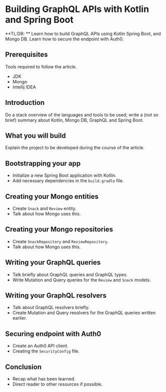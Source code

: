 # Building GraphQL APIs with Kotlin and Spring Boot

**TL:DR: ** Learn how to build GraphQL APIs using Kotlin Spring Boot, and Mongo DB.
Learn how to secure the endpoint with Auth0.

## Prerequisites
Tools required to follow the article.
- JDK
- Mongo
- Intellij IDEA

## Introduction
Do a stack overview of the languages and tools to be used; write a (not so brief) summary about Kotlin, Mongo DB, GraphQL and Spring Boot.

## What you will build
Explain the project to be developed during the course of the article.

## Bootstrapping your app
- Initialize a new Spring Boot application with Kotlin.
- Add necessary dependencies in the `build.gradle` file.

## Creating your Mongo entities
- Create `Snack` and `Review` entity.
- Talk about how Mongo uses this.

## Creating your Mongo repositories
- Create `SnackRepository` and `ReviewRepository`.
- Talk about how Mongo uses this.

## Writing your GraphQL queries
- Talk briefly about GraphQL queries and GraphQL types.
- Write Mutation and Query queries for the `Review` and `Snack` models.

## Writing your GraphQL resolvers
- Talk about GraphQL resolvers briefly.
- Create Mutation and Query resolvers for the GraphQL queries written earlier.

## Securing endpoint with Auth0
- Create an Auth0 API client.
- Creating the `SecurityConfig` file.

## Conclusion
- Recap what has been learned.
- Direct reader to other resources if possible.
